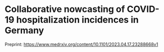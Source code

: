 # Collaborative nowcasting of COVID-19 hospitalization incidences in Germany

Preprint: https://www.medrxiv.org/content/10.1101/2023.04.17.23288668v1
